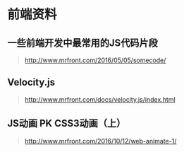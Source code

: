 ﻿# 前端资料
## 一些前端开发中最常用的JS代码片段
> http://www.mrfront.com/2016/05/05/somecode/

## Velocity.js
> http://www.mrfront.com/docs/velocity.js/index.html

## JS动画 PK CSS3动画（上）
> http://www.mrfront.com/2016/10/12/web-animate-1/
